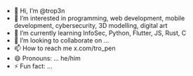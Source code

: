 - 👋 Hi, I’m @trop3n
- 👀 I’m interested in programming, web development, mobile development, cybersecurity, 3D modelling, digital art
- 🌱 I’m currently learning InfoSec, Python, Flutter, JS, Rust, C
- 💞️ I’m looking to collaborate on ...
- 📫 How to reach me x.com/tro_pen
- 😄 Pronouns: ... he/him
- ⚡ Fun fact: ...

<!---
trop3n/trop3n is a ✨ special ✨ repository because its `README.md` (this file) appears on your GitHub profile.
You can click the Preview link to take a look at your changes.
--->
